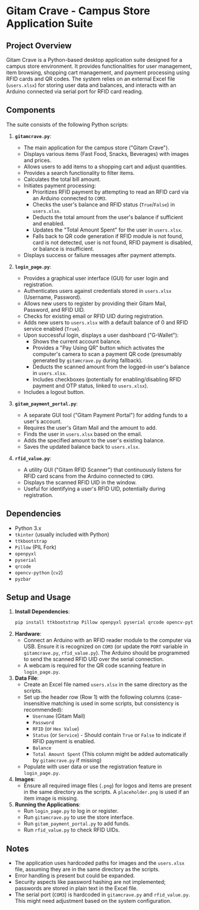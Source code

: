 # Gitam Crave - Campus Store Application Suite

## Project Overview

Gitam Crave is a Python-based desktop application suite designed for a campus store environment. It provides functionalities for user management, item browsing, shopping cart management, and payment processing using RFID cards and QR codes. The system relies on an external Excel file (`users.xlsx`) for storing user data and balances, and interacts with an Arduino connected via serial port for RFID card reading.

## Components

The suite consists of the following Python scripts:

1.  **`gitamcrave.py`**:
    *   The main application for the campus store ("Gitam Crave").
    *   Displays various items (Fast Food, Snacks, Beverages) with images and prices.
    *   Allows users to add items to a shopping cart and adjust quantities.
    *   Provides a search functionality to filter items.
    *   Calculates the total bill amount.
    *   Initiates payment processing:
        *   Prioritizes RFID payment by attempting to read an RFID card via an Arduino connected to `COM3`.
        *   Checks the user's balance and RFID status (`True`/`False`) in `users.xlsx`.
        *   Deducts the total amount from the user's balance if sufficient and enabled.
        *   Updates the "Total Amount Spent" for the user in `users.xlsx`.
        *   Falls back to QR code generation if RFID module is not found, card is not detected, user is not found, RFID payment is disabled, or balance is insufficient.
    *   Displays success or failure messages after payment attempts.

2.  **`login_page.py`**:
    *   Provides a graphical user interface (GUI) for user login and registration.
    *   Authenticates users against credentials stored in `users.xlsx` (Username, Password).
    *   Allows new users to register by providing their Gitam Mail, Password, and RFID UID.
    *   Checks for existing email or RFID UID during registration.
    *   Adds new users to `users.xlsx` with a default balance of 0 and RFID service enabled (`True`).
    *   Upon successful login, displays a user dashboard ("G-Wallet"):
        *   Shows the current account balance.
        *   Provides a "Pay Using QR" button which activates the computer's camera to scan a payment QR code (presumably generated by `gitamcrave.py` during fallback).
        *   Deducts the scanned amount from the logged-in user's balance in `users.xlsx`.
        *   Includes checkboxes (potentially for enabling/disabling RFID payment and OTP status, linked to `users.xlsx`).
    *   Includes a logout button.

3.  **`gitam_payment_portal.py`**:
    *   A separate GUI tool ("Gitam Payment Portal") for adding funds to a user's account.
    *   Requires the user's Gitam Mail and the amount to add.
    *   Finds the user in `users.xlsx` based on the email.
    *   Adds the specified amount to the user's existing balance.
    *   Saves the updated balance back to `users.xlsx`.

4.  **`rfid_value.py`**:
    *   A utility GUI ("Gitam RFID Scanner") that continuously listens for RFID card scans from the Arduino connected to `COM3`.
    *   Displays the scanned RFID UID in the window.
    *   Useful for identifying a user's RFID UID, potentially during registration.

## Dependencies

*   Python 3.x
*   `tkinter` (usually included with Python)
*   `ttkbootstrap`
*   `Pillow` (PIL Fork)
*   `openpyxl`
*   `pyserial`
*   `qrcode`
*   `opencv-python` (`cv2`)
*   `pyzbar`

## Setup and Usage

1.  **Install Dependencies**:
    ```bash
    pip install ttkbootstrap Pillow openpyxl pyserial qrcode opencv-python pyzbar
    ```
2.  **Hardware**:
    *   Connect an Arduino with an RFID reader module to the computer via USB. Ensure it is recognized on `COM3` (or update the `PORT` variable in `gitamcrave.py`, `rfid_value.py`). The Arduino should be programmed to send the scanned RFID UID over the serial connection.
    *   A webcam is required for the QR code scanning feature in `login_page.py`.
3.  **Data File**:
    *   Create an Excel file named `users.xlsx` in the same directory as the scripts.
    *   Set up the header row (Row 1) with the following columns (case-insensitive matching is used in some scripts, but consistency is recommended):
        *   `Username` (Gitam Mail)
        *   `Password`
        *   `RFID` (or `Hex Value`)
        *   `Status` (or `Service`) - Should contain `True` or `False` to indicate if RFID payment is enabled.
        *   `Balance`
        *   `Total Amount Spent` (This column might be added automatically by `gitamcrave.py` if missing)
    *   Populate with user data or use the registration feature in `login_page.py`.
4.  **Images**:
    *   Ensure all required image files (`.png`) for logos and items are present in the same directory as the scripts. A `placeholder.png` is used if an item image is missing.
5.  **Running the Applications**:
    *   Run `login_page.py` to log in or register.
    *   Run `gitamcrave.py` to use the store interface.
    *   Run `gitam_payment_portal.py` to add funds.
    *   Run `rfid_value.py` to check RFID UIDs.

## Notes

*   The application uses hardcoded paths for images and the `users.xlsx` file, assuming they are in the same directory as the scripts.
*   Error handling is present but could be expanded.
*   Security aspects like password hashing are not implemented; passwords are stored in plain text in the Excel file.
*   The serial port (`COM3`) is hardcoded in `gitamcrave.py` and `rfid_value.py`. This might need adjustment based on the system configuration.

